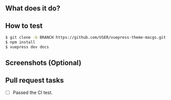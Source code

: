 <!--
Thank you for creating a pull request to contribute to vuepress-theme-macgs code! Before you open the request please answer the following questions to help it be more easily integrated. Please check the boxes "[ ]" with "[x]" when done too.
-->

## What does it do?



## How to test

```bash
$ git clone -b BRANCH https://github.com/USER/vuepress-theme-macgs.git node_modules/vuepress-theme-macgs
$ npm install
$ vuepress dev docs
```

## Screenshots (Optional)



## Pull request tasks

- [ ] Passed the CI test.
